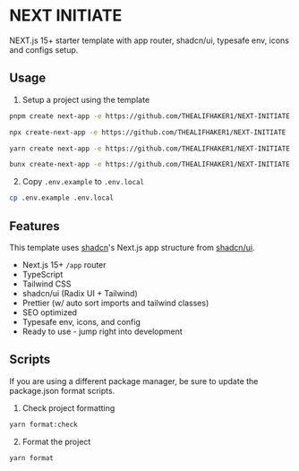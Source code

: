 # NEXT INITIATE

NEXT.js 15+ starter template with app router, shadcn/ui, typesafe env, icons and configs setup.

## Usage

1. Setup a project using the template

```bash
pnpm create next-app -e https://github.com/THEALIFHAKER1/NEXT-INITIATE
```

```bash
npx create-next-app -e https://github.com/THEALIFHAKER1/NEXT-INITIATE
```

```bash
yarn create next-app -e https://github.com/THEALIFHAKER1/NEXT-INITIATE
```

```bash
bunx create-next-app -e https://github.com/THEALIFHAKER1/NEXT-INITIATE
```

2. Copy `.env.example` to `.env.local`

```bash
cp .env.example .env.local
```

## Features

This template uses [shadcn](https://github.com/shadcn)'s Next.js app structure from [shadcn/ui](https://ui.shadcn.com/).

- Next.js 15+ `/app` router
- TypeScript
- Tailwind CSS
- shadcn/ui (Radix UI + Tailwind)
- Prettier (w/ auto sort imports and tailwind classes)
- SEO optimized
- Typesafe env, icons, and config
- Ready to use - jump right into development

## Scripts

If you are using a different package manager, be sure to update the package.json format scripts.

1. Check project formatting

```bash
yarn format:check
```

2. Format the project

```bash
yarn format
```
